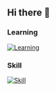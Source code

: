 ## Hi there 👋

<!--
**Valkyrie-takuya/Valkyrie-takuya** is a ✨ _special_ ✨ repository because its `README.md` (this file) appears on your GitHub profile.

Here are some ideas to get you started:

- 🔭 I’m currently working on ...
- 🌱 I’m currently learning ...
- 👯 I’m looking to collaborate on ...
- 🤔 I’m looking for help with ...
- 💬 Ask me about ...
- 📫 How to reach me: ...
- 😄 Pronouns: ...
- ⚡ Fun fact: ...
-->

### Learning 
[![Learning](https://skillicons.dev/icons?i=openstack,go,ts,nextjs,react,angular,htmx,tailwind&perline=4)](https://skillicons.dev)

### Skill
[![Skill](https://skillicons.dev/icons?i=bash,docker,vscode,github,md,regex,py,fastapi,django,tensorflow,pytorch,selenium&perline=4)](https://skillicons.dev)
